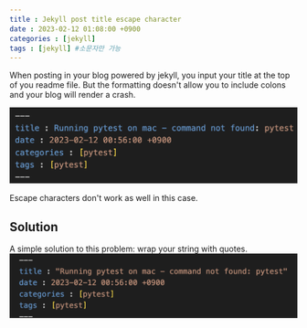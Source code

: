 ```yaml
---
title : Jekyll post title escape character
date : 2023-02-12 01:08:00 +0900
categories : [jekyll]
tags : [jekyll] #소문자만 가능
---
```


When posting in your blog powered by jekyll, you input your title at the top of you readme file.
But the formatting doesn't allow you to include colons and your blog will render a crash.

![title_escape](/assets/img/posts/title_escape.png)

Escape characters don't work as well in this case.

## Solution
A simple solution to this problem: wrap your string with quotes. 
![wrap_title](/assets/img/posts/wrap_title.png)